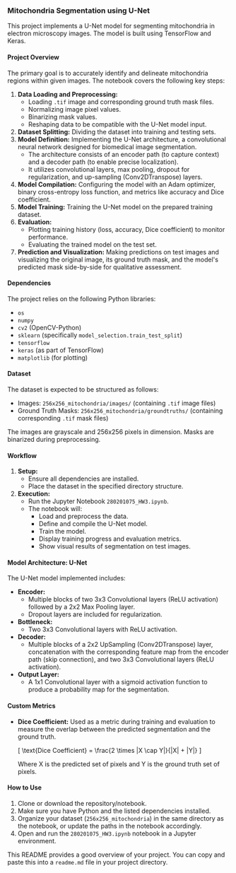 ### Mitochondria Segmentation using U-Net

This project implements a U-Net model for segmenting mitochondria in electron microscopy images. The model is built using TensorFlow and Keras.

#### Project Overview

The primary goal is to accurately identify and delineate mitochondria regions within given images. The notebook covers the following key steps:
1.  **Data Loading and Preprocessing:**
    *   Loading `.tif` image and corresponding ground truth mask files.
    *   Normalizing image pixel values.
    *   Binarizing mask values.
    *   Reshaping data to be compatible with the U-Net model input.
2.  **Dataset Splitting:** Dividing the dataset into training and testing sets.
3.  **Model Definition:** Implementing the U-Net architecture, a convolutional neural network designed for biomedical image segmentation.
    *   The architecture consists of an encoder path (to capture context) and a decoder path (to enable precise localization).
    *   It utilizes convolutional layers, max pooling, dropout for regularization, and up-sampling (Conv2DTranspose) layers.
4.  **Model Compilation:** Configuring the model with an Adam optimizer, binary cross-entropy loss function, and metrics like accuracy and Dice coefficient.
5.  **Model Training:** Training the U-Net model on the prepared training dataset.
6.  **Evaluation:**
    *   Plotting training history (loss, accuracy, Dice coefficient) to monitor performance.
    *   Evaluating the trained model on the test set.
7.  **Prediction and Visualization:** Making predictions on test images and visualizing the original image, its ground truth mask, and the model's predicted mask side-by-side for qualitative assessment.

#### Dependencies

The project relies on the following Python libraries:
*   `os`
*   `numpy`
*   `cv2` (OpenCV-Python)
*   `sklearn` (specifically `model_selection.train_test_split`)
*   `tensorflow`
*   `keras` (as part of TensorFlow)
*   `matplotlib` (for plotting)

#### Dataset

The dataset is expected to be structured as follows:
*   Images: `256x256_mitochondria/images/` (containing `.tif` image files)
*   Ground Truth Masks: `256x256_mitochondria/groundtruths/` (containing corresponding `.tif` mask files)

The images are grayscale and 256x256 pixels in dimension. Masks are binarized during preprocessing.

#### Workflow

1.  **Setup:**
    *   Ensure all dependencies are installed.
    *   Place the dataset in the specified directory structure.
2.  **Execution:**
    *   Run the Jupyter Notebook `280201075_HW3.ipynb`.
    *   The notebook will:
        *   Load and preprocess the data.
        *   Define and compile the U-Net model.
        *   Train the model.
        *   Display training progress and evaluation metrics.
        *   Show visual results of segmentation on test images.

#### Model Architecture: U-Net

The U-Net model implemented includes:
*   **Encoder:**
    *   Multiple blocks of two 3x3 Convolutional layers (ReLU activation) followed by a 2x2 Max Pooling layer.
    *   Dropout layers are included for regularization.
*   **Bottleneck:**
    *   Two 3x3 Convolutional layers with ReLU activation.
*   **Decoder:**
    *   Multiple blocks of a 2x2 UpSampling (Conv2DTranspose) layer, concatenation with the corresponding feature map from the encoder path (skip connection), and two 3x3 Convolutional layers (ReLU activation).
*   **Output Layer:**
    *   A 1x1 Convolutional layer with a sigmoid activation function to produce a probability map for the segmentation.

#### Custom Metrics
*   **Dice Coefficient:** Used as a metric during training and evaluation to measure the overlap between the predicted segmentation and the ground truth.
    
    \[
    \text{Dice Coefficient} = \frac{2 \times |X \cap Y|}{|X| + |Y|}
    \]
    
    Where X is the predicted set of pixels and Y is the ground truth set of pixels.

#### How to Use

1.  Clone or download the repository/notebook.
2.  Make sure you have Python and the listed dependencies installed.
3.  Organize your dataset (`256x256_mitochondria`) in the same directory as the notebook, or update the paths in the notebook accordingly.
4.  Open and run the `280201075_HW3.ipynb` notebook in a Jupyter environment.

This README provides a good overview of your project. You can copy and paste this into a `readme.md` file in your project directory.